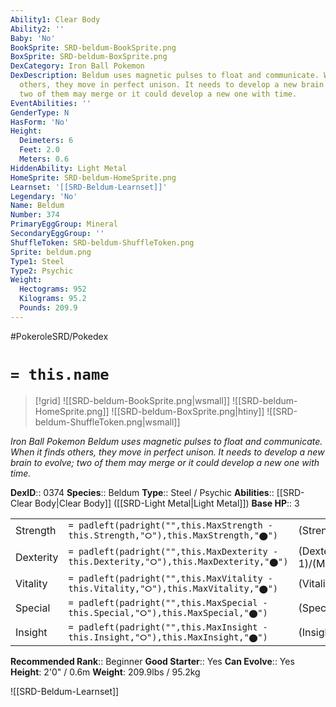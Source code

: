```yaml
---
Ability1: Clear Body
Ability2: ''
Baby: 'No'
BookSprite: SRD-beldum-BookSprite.png
BoxSprite: SRD-beldum-BoxSprite.png
DexCategory: Iron Ball Pokemon
DexDescription: Beldum uses magnetic pulses to float and communicate. When it finds
  others, they move in perfect unison. It needs to develop a new brain to evolve;
  two of them may merge or it could develop a new one with time.
EventAbilities: ''
GenderType: N
HasForm: 'No'
Height:
  Deimeters: 6
  Feet: 2.0
  Meters: 0.6
HiddenAbility: Light Metal
HomeSprite: SRD-beldum-HomeSprite.png
Learnset: '[[SRD-Beldum-Learnset]]'
Legendary: 'No'
Name: Beldum
Number: 374
PrimaryEggGroup: Mineral
SecondaryEggGroup: ''
ShuffleToken: SRD-beldum-ShuffleToken.png
Sprite: beldum.png
Type1: Steel
Type2: Psychic
Weight:
  Hectograms: 952
  Kilograms: 95.2
  Pounds: 209.9
---
```


#PokeroleSRD/Pokedex

# `= this.name`

> [!grid]
> ![[SRD-beldum-BookSprite.png|wsmall]]
> ![[SRD-beldum-HomeSprite.png]]
> ![[SRD-beldum-BoxSprite.png|htiny]]
> ![[SRD-beldum-ShuffleToken.png|wsmall]]


*Iron Ball Pokemon*
*Beldum uses magnetic pulses to float and communicate. When it finds others, they move in perfect unison. It needs to develop a new brain to evolve; two of them may merge or it could develop a new one with time.*

**DexID**:: 0374
**Species**:: Beldum
**Type**:: Steel / Psychic
**Abilities**:: [[SRD-Clear Body|Clear Body]] ([[SRD-Light Metal|Light Metal]])
**Base HP**:: 3

|           |                                                                                        |                                          |
| --------- | -------------------------------------------------------------------------------------- | ---------------------------------------- |
| Strength  | `= padleft(padright("",this.MaxStrength - this.Strength,"⭘"),this.MaxStrength,"⬤")`    | (Strength::2)/(MaxStrength::4)   |
| Dexterity | `= padleft(padright("",this.MaxDexterity - this.Dexterity,"⭘"),this.MaxDexterity,"⬤")` | (Dexterity:: 1)/(MaxDexterity::3) |
| Vitality  | `= padleft(padright("",this.MaxVitality - this.Vitality,"⭘"),this.MaxVitality,"⬤")`    | (Vitality::2)/(MaxVitality::5)   |
| Special   | `= padleft(padright("",this.MaxSpecial - this.Special,"⭘"),this.MaxSpecial,"⬤")`       | (Special::1)/(MaxSpecial::3)     |
| Insight   | `= padleft(padright("",this.MaxInsight - this.Insight,"⭘"),this.MaxInsight,"⬤")`       | (Insight::2)/(MaxInsight::4)     |


**Recommended Rank**:: Beginner
**Good Starter**:: Yes
**Can Evolve**:: Yes
**Height**: 2'0" / 0.6m
**Weight**: 209.9lbs / 95.2kg

![[SRD-Beldum-Learnset]]